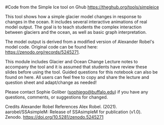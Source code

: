 #Code from the Simple Ice tool on Ghub
https://theghub.org/tools/simpleice


This tool shows how a simple glacier model changes in response to changes in the ocean. It includes several interactive animations of real model output. The goal is to teach students the complex interaction between glaciers and the ocean, as well as basic graph interpretation.

 

The model output is derived from a modified version of Alexander Robel's model code. Original code can be found here: https://zenodo.org/records/5245271.

 

This module includes Glacier and Ocean Change Lecture notes to accompany the tool and it is assumed that students have review these slides before using the tool. Guided questions for this notebook can also be found on here. All users can feel free to copy and share the lecture and question sheet and adapt/change as needed!

 

Please contact Sophie Goliber (sophiego@buffalo.edu) if you have any questions, comments, or suggestions for changed.

 

Credits
Alexander Robel
References
Alex Robel. (2021). aarobel/SSAsimpleM: Release of SSAsimpleM for publication (v1.0). Zenodo. https://doi.org/10.5281/zenodo.5245271
